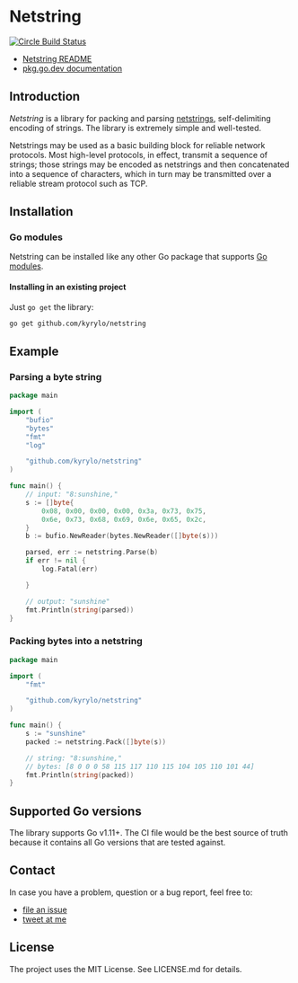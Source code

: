 Netstring
=========

[![Circle Build Status](https://circleci.com/gh/kyrylo/netstring.svg?style=shield)](https://circleci.com/gh/kyrylo/netstring)

* [Netstring README][netstring-github]
* [pkg.go.dev documentation][docs]

Introduction
------------

_Netstring_ is a library for packing and parsing [netstrings][netstring],
self-delimiting encoding of strings. The library is extremely simple and well-tested.

Netstrings may be used as a basic building block for reliable network protocols.
Most high-level protocols, in effect, transmit a sequence of strings; those
strings may be encoded as netstrings and then concatenated into a sequence of
characters, which in turn may be transmitted over a reliable stream protocol
such as TCP.

Installation
------------

### Go modules

Netstring can be installed like any other Go package that supports [Go
modules][go-mod].

#### Installing in an existing project

Just `go get` the library:

```sh
go get github.com/kyrylo/netstring
```

Example
-------

### Parsing a byte string

```go
package main

import (
	"bufio"
	"bytes"
	"fmt"
	"log"

	"github.com/kyrylo/netstring"
)

func main() {
	// input: "8:sunshine,"
	s := []byte{
		0x08, 0x00, 0x00, 0x00, 0x3a, 0x73, 0x75,
		0x6e, 0x73, 0x68, 0x69, 0x6e, 0x65, 0x2c,
	}
	b := bufio.NewReader(bytes.NewReader([]byte(s)))

	parsed, err := netstring.Parse(b)
	if err != nil {
		log.Fatal(err)

	}

	// output: "sunshine"
	fmt.Println(string(parsed))
}
```

### Packing bytes into a netstring

```go
package main

import (
	"fmt"

	"github.com/kyrylo/netstring"
)

func main() {
	s := "sunshine"
	packed := netstring.Pack([]byte(s))

	// string: "8:sunshine,"
	// bytes: [8 0 0 0 58 115 117 110 115 104 105 110 101 44]
	fmt.Println(string(packed))
}
```

Supported Go versions
---------------------

The library supports Go v1.11+. The CI file would be the best source of truth
because it contains all Go versions that are tested against.

Contact
-------

In case you have a problem, question or a bug report, feel free to:

* [file an issue][issues]
* [tweet at me][twitter]

License
-------

The project uses the MIT License. See LICENSE.md for details.

[netstring-github]: https://github.com/kyrylo/netstring
[netstring]: https://cr.yp.to/proto/netstrings.txt
[semver2]: http://semver.org/spec/v2.0.0.html
[go-mod]: https://github.com/golang/go/wiki/Modules
[issues]: https://github.com/kyrylo/netstring/issues
[twitter]: https://twitter.com/kyrylosilin
[docs]: https://pkg.go.dev/github.com/kyrylo/netstring

